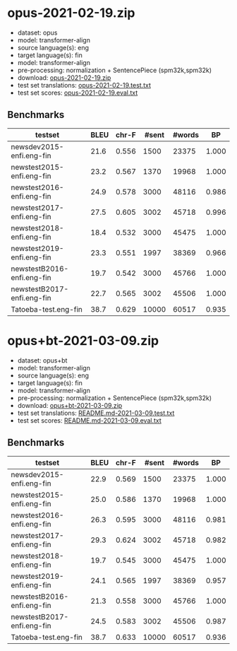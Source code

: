 # opus-2021-02-19.zip

* dataset: opus
* model: transformer-align
* source language(s): eng
* target language(s): fin
* model: transformer-align
* pre-processing: normalization + SentencePiece (spm32k,spm32k)
* download: [opus-2021-02-19.zip](https://object.pouta.csc.fi/Tatoeba-MT-models/eng-fin/opus-2021-02-19.zip)
* test set translations: [opus-2021-02-19.test.txt](https://object.pouta.csc.fi/Tatoeba-MT-models/eng-fin/opus-2021-02-19.test.txt)
* test set scores: [opus-2021-02-19.eval.txt](https://object.pouta.csc.fi/Tatoeba-MT-models/eng-fin/opus-2021-02-19.eval.txt)

## Benchmarks

| testset | BLEU  | chr-F | #sent | #words | BP |
|---------|-------|-------|-------|--------|----|
| newsdev2015-enfi.eng-fin 	| 21.6 	| 0.556 	| 1500 	| 23375 	| 1.000 |
| newstest2015-enfi.eng-fin 	| 23.2 	| 0.567 	| 1370 	| 19968 	| 1.000 |
| newstest2016-enfi.eng-fin 	| 24.9 	| 0.578 	| 3000 	| 48116 	| 0.986 |
| newstest2017-enfi.eng-fin 	| 27.5 	| 0.605 	| 3002 	| 45718 	| 0.996 |
| newstest2018-enfi.eng-fin 	| 18.4 	| 0.532 	| 3000 	| 45475 	| 1.000 |
| newstest2019-enfi.eng-fin 	| 23.3 	| 0.551 	| 1997 	| 38369 	| 0.966 |
| newstestB2016-enfi.eng-fin 	| 19.7 	| 0.542 	| 3000 	| 45766 	| 1.000 |
| newstestB2017-enfi.eng-fin 	| 22.7 	| 0.565 	| 3002 	| 45506 	| 1.000 |
| Tatoeba-test.eng-fin 	| 38.7 	| 0.629 	| 10000 	| 60517 	| 0.935 |



# opus+bt-2021-03-09.zip

* dataset: opus+bt
* model: transformer-align
* source language(s): eng
* target language(s): fin
* model: transformer-align
* pre-processing: normalization + SentencePiece (spm32k,spm32k)
* download: [opus+bt-2021-03-09.zip](https://object.pouta.csc.fi/Tatoeba-MT-models/eng-fin/opus+bt-2021-03-09.zip)
* test set translations: [README.md-2021-03-09.test.txt](https://object.pouta.csc.fi/Tatoeba-MT-models/eng-fin/README.md-2021-03-09.test.txt)
* test set scores: [README.md-2021-03-09.eval.txt](https://object.pouta.csc.fi/Tatoeba-MT-models/eng-fin/README.md-2021-03-09.eval.txt)

## Benchmarks

| testset | BLEU  | chr-F | #sent | #words | BP |
|---------|-------|-------|-------|--------|----|
| newsdev2015-enfi.eng-fin 	| 22.9 	| 0.569 	| 1500 	| 23375 	| 1.000 |
| newstest2015-enfi.eng-fin 	| 25.0 	| 0.586 	| 1370 	| 19968 	| 1.000 |
| newstest2016-enfi.eng-fin 	| 26.3 	| 0.595 	| 3000 	| 48116 	| 0.981 |
| newstest2017-enfi.eng-fin 	| 29.3 	| 0.624 	| 3002 	| 45718 	| 0.982 |
| newstest2018-enfi.eng-fin 	| 19.7 	| 0.545 	| 3000 	| 45475 	| 1.000 |
| newstest2019-enfi.eng-fin 	| 24.1 	| 0.565 	| 1997 	| 38369 	| 0.957 |
| newstestB2016-enfi.eng-fin 	| 21.3 	| 0.558 	| 3000 	| 45766 	| 1.000 |
| newstestB2017-enfi.eng-fin 	| 24.5 	| 0.583 	| 3002 	| 45506 	| 0.987 |
| Tatoeba-test.eng-fin 	| 38.7 	| 0.633 	| 10000 	| 60517 	| 0.936 |

